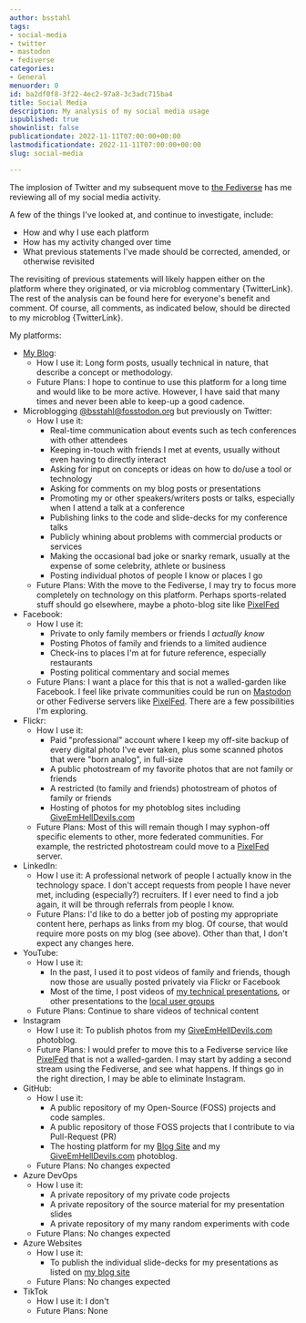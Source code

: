 ```yaml
---
author: bsstahl
tags:
- social-media
- twitter
- mastodon
- fediverse
categories:
- General
menuorder: 0
id: ba2df0f8-3f22-4ec2-97a8-3c3adc715ba4
title: Social Media
description: My analysis of my social media usage
ispublished: true
showinlist: false
publicationdate: 2022-11-11T07:00:00+00:00
lastmodificationdate: 2022-11-11T07:00:00+00:00
slug: social-media

---
```

The implosion of Twitter and my subsequent move to [the Fediverse](https://fosstodon.org/@bsstahl) has me reviewing all of my social media activity.

A few of the things I've looked at, and continue to investigate, include:

* How and why I use each platform
* How has my activity changed over time
* What previous statements I've made should be corrected, amended, or otherwise revisited

The revisiting of previous statements will likely happen either on the platform where they originated, or via microblog commentary {TwitterLink}. The rest of the analysis can be found here for everyone's benefit and comment. Of course, all comments, as indicated below, should be directed to my microblog {TwitterLink}.

My platforms:

* [My Blog](https://cognitiveinheritance.com):
  * How I use it: Long form posts, usually technical in nature, that describe a concept or methodology.
  * Future Plans: I hope to continue to use this platform for a long time and would like to be more active. However, I have said that many times and never been able to keep-up a good cadence.
* Microblogging [@bsstahl@fosstodon.org](https://fosstodon.org/@bsstahl) but previously on Twitter:
  * How I use it:
    * Real-time communication about events such as tech conferences with other attendees
    * Keeping in-touch with friends I met at events, usually without even having to directly interact
    * Asking for input on concepts or ideas on how to do/use a tool or technology
    * Asking for comments on my blog posts or presentations
    * Promoting my or other speakers/writers posts or talks, especially when I attend a talk at a conference
    * Publishing links to the code and slide-decks for my conference talks
    * Publicly whining about problems with commercial products or services
    * Making the occasional bad joke or snarky remark, usually at the expense of some celebrity, athlete or business
    * Posting individual photos of people I know or places I go
  * Future Plans: With the move to the Fediverse, I may try to focus more completely on technology on this platform. Perhaps sports-related stuff should go elsewhere, maybe a photo-blog site like [PixelFed](https://pixelfed.org/)
* Facebook:
  * How I use it:
    * Private to only family members or friends I _actually know_
    * Posting Photos of family and friends to a limited audience
    * Check-ins to places I'm at for future reference, especially restaurants
    * Posting political commentary and social memes
  * Future Plans: I want a place for this that is not a walled-garden like Facebook. I feel like private communities could be run on [Mastodon](https://joinmastodon.org/) or other Fediverse servers like [PixelFed](https://pixelfed.org/). There are a few possibilities I'm exploring.
* Flickr:
  * How I use it:
    * Paid "professional" account where I keep my off-site backup of every digital photo I've ever taken, plus some scanned photos that were "born analog", in full-size
    * A public photostream of my favorite photos that are not family or friends
    * A restricted (to family and friends) photostream of photos of family or friends
    * Hosting of photos for my photoblog sites including [GiveEmHellDevils.com](http://GiveEmHellDevils.com)
  * Future Plans: Most of this will remain though I may syphon-off specific elements to other, more federated communities. For example, the restricted photostream could move to a [PixelFed](https://pixelfed.org/) server.
* LinkedIn:
  * How I use it: A professional network of people I actually know in the technology space. I don't accept requests from people I have never met, including (especially?) recruiters. If I ever need to find a job again, it will be through referrals from people I know.
  * Future Plans: I'd like to do a better job of posting my appropriate content here, perhaps as links from my blog. Of course, that would require more posts on my blog (see above). Other than that, I don't expect any changes here.
* YouTube:
  * How I use it:
    * In the past, I used it to post videos of family and friends, though now those are usually posted privately via Flickr or Facebook
    * Most of the time, I post videos of [my technical presentations](https://www.youtube.com/playlist?list=PLCo2TFzFXPTQ5qIZTbbzFNcJL348fl6uO), or other presentations to the [local user groups](https://www.youtube.com/playlist?list=PLCo2TFzFXPTQKUxyd61Rb9nN1d6jfEbAU)
  * Future Plans: Continue to share videos of technical content
* Instagram
  * How I use it: To publish photos from my [GiveEmHellDevils.com](http://GiveEmHellDevils.com) photoblog.
  * Future Plans: I would prefer to move this to a Fediverse service like [PixelFed](https://pixelfed.org/) that is not a walled-garden. I may start by adding a second stream using the Fediverse, and see what happens. If things go in the right direction, I may be able to eliminate Instagram.
* GitHub:
  * How I use it:
    * A public repository of my Open-Source (FOSS) projects and code samples.
    * A public repository of those FOSS projects that I contribute to via Pull-Request (PR)
    * The hosting platform for my [Blog Site](https://cognitiveinheritance.com) and my [GiveEmHellDevils.com](http://GiveEmHellDevils.com) photoblog.
  * Future Plans: No changes expected
* Azure DevOps
  * How I use it:
    * A private repository of my private code projects
    * A private repository of the source material for my presentation slides
    * A private repository of my many random experiments with code
  * Future Plans: No changes expected
* Azure Websites
  * How I use it:
    * To publish the individual slide-decks for my presentations as listed on [my blog site](https://cognitiveinheritance.com/Pages/Speaking-Engagements.html)
  * Future Plans: No changes expected
* TikTok
  * How I use it: I don't
  * Future Plans: None
